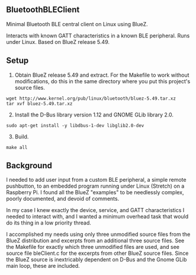 ## BluetoothBLEClient
Minimal Bluetooth BLE central client on Linux using BlueZ.

Interacts with known GATT characteristics in a known BLE peripheral.  Runs under Linux.  Based on BlueZ release 5.49.

## Setup

1. Obtain BlueZ release 5.49 and extract.  For the Makefile to work without modifications, do this in the same directory where you put this project's source files.

```
wget http://www.kernel.org/pub/linux/bluetooth/bluez-5.49.tar.xz
tar xvf bluez-5.49.tar.xz
```

2. Install the D-Bus library version 1.12 and GNOME GLib library 2.0.
```
sudo apt-get install -y libdbus-1-dev libglib2.0-dev
```
3. Build.
```
make all
```
## Background
I needed to add user input from a custom BLE peripheral, a simple remote pushbutton, to an embedded program running under Linux (Stretch) on a Raspberry Pi.  I found all the BlueZ "examples" to be needlessly complex, poorly documented, and devoid of comments.

In my case I knew exactly the device, service, and GATT characteristics I needed to interact with, and I wanted a minimum overhead task that would do its thing in a low priority thread.

I accomplished my needs using only three unmodified source files from the BlueZ distribution and excerpts from an additional three source files.  See the Makefile for exactly which three unmodified files are used, and see source file bleClient.c for the excerpts from other BlueZ source files.  Since the BlueZ source is inextricably dependent on D-Bus and the Gnome GLib main loop, these are included.
